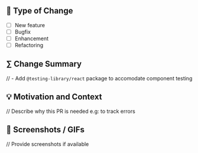## 📣 Type of Change

- [ ] New feature
- [ ] Bugfix
- [ ] Enhancement
- [ ] Refactoring

## ∑ Change Summary

// - Add `@testing-library/react` package to accomodate component testing

## 💡 Motivation and Context

// Describe why this PR is needed e.g: to track errors

## 📸 Screenshots / GIFs

// Provide screenshots if available
